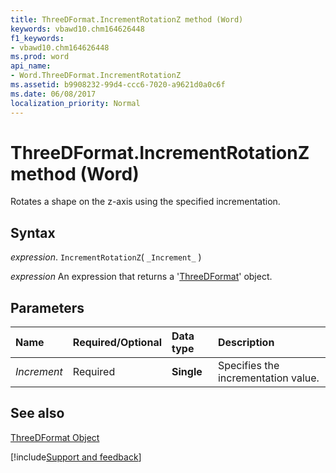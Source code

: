 ```yaml
---
title: ThreeDFormat.IncrementRotationZ method (Word)
keywords: vbawd10.chm164626448
f1_keywords:
- vbawd10.chm164626448
ms.prod: word
api_name:
- Word.ThreeDFormat.IncrementRotationZ
ms.assetid: b9908232-99d4-ccc6-7020-a9621d0a0c6f
ms.date: 06/08/2017
localization_priority: Normal
---
```



# ThreeDFormat.IncrementRotationZ method (Word)

Rotates a shape on the z-axis using the specified incrementation.


## Syntax

_expression_. `IncrementRotationZ`( `_Increment_` )

 _expression_ An expression that returns a '[ThreeDFormat](Word.ThreeDFormat.md)' object.


## Parameters



|Name|Required/Optional|Data type|Description|
|:-----|:-----|:-----|:-----|
| _Increment_|Required| **Single**|Specifies the incrementation value.|

## See also


[ThreeDFormat Object](Word.ThreeDFormat.md)

[!include[Support and feedback](~/includes/feedback-boilerplate.md)]